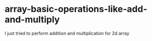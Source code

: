 # array-basic-operations-like-add-and-multiply
I just tried to perform addition and multiplication for 2d array
